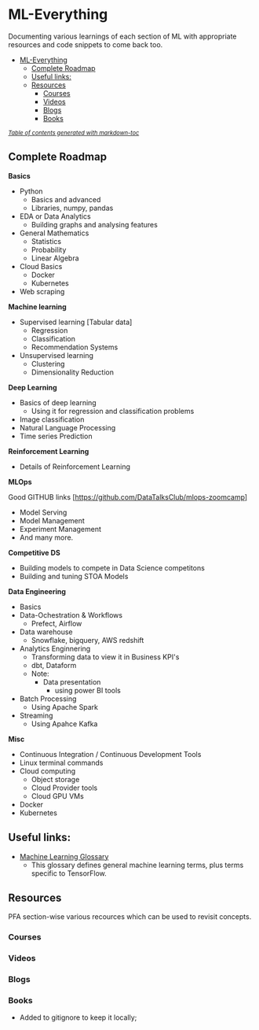# ML-Everything
Documenting various learnings of each section of ML with appropriate resources and code snippets to come back too.


- [ML-Everything](#ml-everything)
  - [Complete Roadmap](#complete-roadmap)
  - [Useful links:](#useful-links)
  - [Resources](#resources)
    - [Courses](#courses)
    - [Videos](#videos)
    - [Blogs](#blogs)
    - [Books](#books)

<small><i><a href='http://ecotrust-canada.github.io/markdown-toc/'>Table of contents generated with markdown-toc</a></i></small>


## Complete Roadmap

**Basics** 

- Python
    - Basics and advanced
    - Libraries, numpy, pandas
- EDA or Data Analytics
    - Building graphs and analysing features
- General Mathematics
    - Statistics
    - Probability
    - Linear Algebra
- Cloud Basics
    - Docker
    - Kubernetes
- Web scraping

**Machine learning**

- Supervised learning [Tabular data]
    - Regression
    - Classification
    - Recommendation Systems
- Unsupervised learning
    - Clustering
    - Dimensionality Reduction

**Deep Learning** 

- Basics of deep learning
    - Using it for regression and classification problems
- Image classification
- Natural Language Processing
- Time series Prediction

**Reinforcement Learning**

- Details of Reinforcement Learning

**MLOps** 

Good GITHUB links [https://github.com/DataTalksClub/mlops-zoomcamp]

- Model Serving
- Model Management
- Experiment Management
- And many more.

**Competitive DS**
- Building models to compete in Data Science competitons
- Building and tuning STOA Models


**Data Engineering**

- Basics
- Data-Ochestration & Workflows 
    + Prefect, Airflow
- Data warehouse 
    + Snowflake, bigquery, AWS redshift 
- Analytics Enginnering
    + Transforming data to view it in Business KPI's 
    + dbt, Dataform 
    + Note:
        * Data presentation 
            - using power BI tools 
- Batch Processing 
    + Using Apache Spark
- Streaming 
    + Using Apahce Kafka 
    


**Misc**

- Continuous Integration / Continuous Development Tools
- Linux terminal commands
- Cloud computing
    - Object storage
    - Cloud Provider tools
    - Cloud GPU VMs
- Docker
- Kubernetes

## Useful links:

* [Machine Learning Glossary
](https://developers.google.com/machine-learning/glossary)
  * This glossary defines general machine learning terms, plus terms specific to TensorFlow.

## Resources
PFA section-wise various recources which can be used to revisit concepts. 

### Courses


### Videos

### Blogs

### Books
* Added to gitignore to keep it locally;